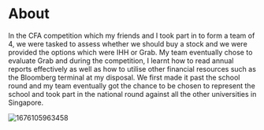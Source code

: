 # About

In the CFA competition which my friends and I took part in to form a team of 4, we were tasked to assess whether we should buy a stock and we were provided the options which were IHH or Grab. My team eventually chose to evaluate Grab and during the competition, I learnt how to read annual reports effectively as well as how to utilise other financial resources such as the Bloomberg terminal at my disposal. We first made it past the school round and my team eventually got the chance to be chosen to represent the school and took part in the national round against all the other universities in Singapore.

![1676105963458](https://github.com/SGhuman123/Tableau-Portfolio/assets/63066897/e266dd0b-a150-44e9-a21e-10713dfba2b6)
